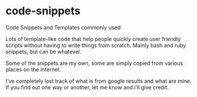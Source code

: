 code-snippets
=============

Code Snippets and Templates commonly used


Lots of template-like code that help people quickly create user friendly scripts without
having to write things from scratch. Mainly bash and ruby snippets, but can be whatever.

Some of the snippets are my own, some are simply copied from various places on the internet.

I've completely lost track of what is from google results and what are mine. If you find out
one way or another, let me know and i'll give credit.